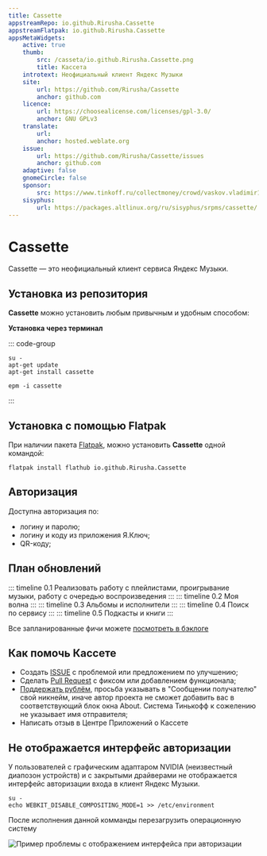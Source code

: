 ```yaml
---
title: Cassette
appstreamRepo: io.github.Rirusha.Cassette
appstreamFlatpak: io.github.Rirusha.Cassette
appsMetaWidgets:
    active: true
    thumb:
        src: /casseta/io.github.Rirusha.Cassette.png
        title: Кассета
    introtext: Неофициальный клиент Яндекс Музыки
    site:
        url: https://github.com/Rirusha/Cassette
        anchor: github.com
    licence:
        url: https://choosealicense.com/licenses/gpl-3.0/
        anchor: GNU GPLv3
    translate:
        url: 
        anchor: hosted.weblate.org
    issue: 
        url: https://github.com/Rirusha/Cassette/issues
        anchor: github.com
    adaptive: false
    gnomeCircle: false
    sponsor: 
        src: https://www.tinkoff.ru/collectmoney/crowd/vaskov.vladimir19/Uhi7d15460/
    sisyphus:
        url: https://packages.altlinux.org/ru/sisyphus/srpms/cassette/
---
```


# Cassette

Cassette — это неофициальный клиент сервиса Яндекс Музыки.

## Установка из репозитория

**Cassette** можно установить любым привычным и удобным способом:

<!--@include: ./parts/install/software-repo.md-->

**Установка через терминал**

::: code-group

```shell[apt-get]
su -
apt-get update
apt-get install сassette
```
```shell[epm]
epm -i сassette
```

:::

## Установка c помощью Flatpak

При наличии пакета [Flatpak](/flatpak), можно установить **Cassette** одной командой:

```shell
flatpak install flathub io.github.Rirusha.Cassette
```

<!--@include: ./parts/install/software-flatpak.md-->

## Авторизация

Доступна авторизация по:

- логину и паролю;
- логину и коду из приложения Я.Ключ;
- QR-коду;

## План обновлений

::: timeline 0.1
Реализовать работу с плейлистами, проигрывание музыки, работу с очередью воспроизведения
:::
::: timeline 0.2
Моя волна
:::
::: timeline 0.3
Альбомы и исполнители
:::
::: timeline 0.4
Поиск по сервису
:::
::: timeline 0.5
Подкасты и книги
:::

Все запланированные фичи можете [посмотреть в бэклоге](https://github.com/users/Rirusha/projects/2)

## Как помочь Кассете

- Создать [ISSUE](https://github.com/Rirusha/Cassette/issues) с проблемой или предложением по улучшению;
- Сделать [Pull Request](https://github.com/Rirusha/Cassette/pulls) с фиксом или добавлением функционала;
- [Поддержать рублём](https://www.tinkoff.ru/collectmoney/crowd/vaskov.vladimir19/Uhi7d15460), просьба указывать в "Сообщении получателю" свой никнейм, иначе автор проекта не сможет добавить вас в соответствующий блок окна About. Система Тинькофф к сожелению не указывает имя отправителя;
- Написать отзыв в Центре Приложений о Кассете

## Не отображается интерфейс авторизации

У пользователей с графическим адаптаром NVIDIA (неизвестный диапозон устройств) и c закрытыми драйверами не отображается интерфейс авторизации входа в клиент Яндекс Музыки.

```shell
su -
echo WEBKIT_DISABLE_COMPOSITING_MODE=1 >> /etc/environment
```

 После исполнения данной комманды перезагрузить операционную систему

 ![Пример проблемы с отображением интерфейса при авторизации](/casseta/casseta-1.png)